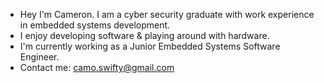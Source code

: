 - Hey I'm Cameron. I am a cyber security graduate with work experience in embedded systems development.
- I enjoy developing software & playing around with hardware.
- I'm currently working as a Junior Embedded Systems Software Engineer.
- Contact me: camo.swifty@gmail.com

<!---
camswift/camswift is a ✨ special ✨ repository because its `README.md` (this file) appears on your GitHub profile.
You can click the Preview link to take a look at your changes.
--->
